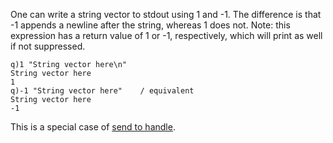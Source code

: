 One can write a string vector to stdout using 1 and -1. The difference is that -1 appends a newline after the string, whereas 1 does not. Note: this expression has a return value of 1 or -1, respectively, which will print as well if not suppressed.

    q)1 "String vector here\n"
    String vector here
    1
    q)-1 "String vector here"    / equivalent
    String vector here
    -1

This is a special case of [send to handle](Reference/Number "wikilink").
